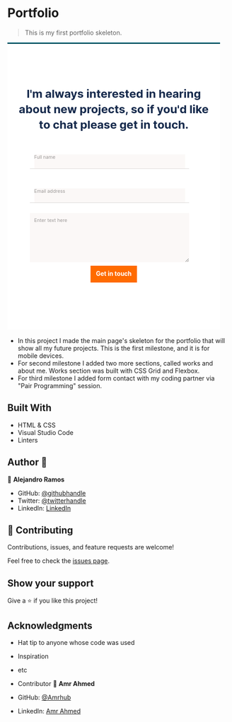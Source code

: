 # Portfolio

> This is my first portfolio skeleton.

![screenshot](images/portfolioMainPage.png)

- In this project I made the main page's skeleton for the portfolio that will show all my future projects.
  This is the first milestone, and it is for mobile devices.
- For second milestone I added two more sections, called works and about me. Works section was built with CSS Grid and Flexbox.
- For third milestone I added form contact with my coding partner via "Pair Programming" session.

## Built With

- HTML & CSS
- Visual Studio Code
- Linters

## Author 👤

👤 **Alejandro Ramos**

- GitHub: [@githubhandle](https://github.com/AlexRS90)
- Twitter: [@twitterhandle](https://twitter.com/AlejandroRBenji)
- LinkedIn: [LinkedIn](https://www.linkedin.com/in/alejandro-ramos-santos-9b0b52135/)

## 🤝 Contributing

Contributions, issues, and feature requests are welcome!

Feel free to check the [issues page](https://github.com/AlexRS90/Portfolio/issues).

## Show your support

Give a ⭐️ if you like this project!

## Acknowledgments

- Hat tip to anyone whose code was used
- Inspiration
- etc
- Contributor
  👤 **Amr Ahmed**

- GitHub: [@Amrhub](https://github.com/Amrhub/)
- LinkedIn: [Amr Ahmed](https://www.linkedin.com/in/amr-ahmed-655420191/)
